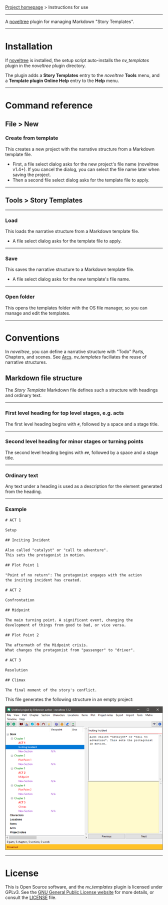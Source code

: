 [Project homepage](https://peter88213.github.io/noveltree_templates) > Instructions for use

--- 

A [noveltree](https://peter88213.github.io/noveltree/) plugin for managing Markdown "Story Templates". 

---

# Installation

If [noveltree](https://peter88213.github.io/noveltree/) is installed, the setup script auto-installs the *nv_templates* plugin in the *noveltree* plugin directory.

The plugin adds a **Story Templates** entry to the *noveltree* **Tools** menu, and a **Template plugin Online Help** entry to the **Help** menu. 

---

# Command reference

## File > New

### Create from template

This creates a new project with the narrative structure from a Markdown template file. 

- First, a file select dialog asks for the new project's file name (noveltree v1.4+). If you cancel the dialog, you can select the file name later when saving the project.
- Then a second file select dialog asks for the template file to apply.

---

## Tools > Story Templates

---

### Load

This loads the narrative structure from a Markdown template file. 

- A file select dialog asks for the template file to apply.

---

### Save

This saves the narrative structure to a Markdown template file. 

- A file select dialog asks for the new template's file name.

---

### Open folder

This opens the templates folder with the OS file manager, so you can manage and edit the templates. 

---

# Conventions

In *noveltree*, you can define a narrative structure with "Todo" Parts, Chapters, and scenes. See [Arcs](https://peter88213.github.io/noveltree/help/arcs). *nv_templates* faciliates the reuse of narrative structures.

## Markdown file structure

The *Story Template* Markdown file defines such a structure with headings and ordinary text.

---

### First level heading for top level stages, e.g. acts

The first level heading begins with `#`, followed by a space and a stage title. 

---

### Second level heading for minor stages or turning points

The second level heading begins with `##`, followed by a space and a stage title. 

---

### Ordinary text

Any text under a heading is used as a description for the element generated from the heading.

---

### Example

```
# ACT 1

Setup

## Inciting Incident

Also called "catalyst" or "call to adventure".
This sets the protagonist in motion.

## Plot Point 1

"Point of no return": The protagonist engages with the action 
the inciting incident has created.

# ACT 2

Confrontation

## Midpoint

The main turning point. A significant event, changing the 
development of things from good to bad, or vice versa.

## Plot Point 2

The aftermath of the Midpoint crisis.
What changes the protagonist from "passenger" to "driver".  

# ACT 3

Resolution

## Climax

The final moment of the story's conflict.

```

This file generates the following structure in an empty project:

![Screenshot](Screenshots/structure01.png)

---

# License

This is Open Source software, and the *nv_templates* plugin is licensed under GPLv3. See the
[GNU General Public License website](https://www.gnu.org/licenses/gpl-3.0.en.html) for more
details, or consult the [LICENSE](https://github.com/peter88213/noveltree_templates/blob/main/LICENSE) file.
